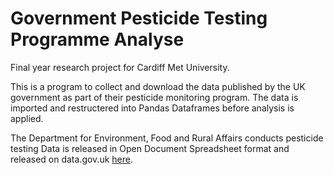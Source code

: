 # Government Pesticide Testing Programme Analyse

Final year research project for Cardiff Met University.

This is a program to collect and download the data published by the UK government as part of their pesticide monitoring program. 
The data is imported and restructered into Pandas Dataframes before analysis is applied.

The Department for Environment, Food and Rural Affairs conducts pesticide testing Data is released in Open Document Spreadsheet format and released on data.gov.uk [here](https://data.gov.uk/dataset/5d5028ef-9918-4ab7-8755-81f3ad06f308/pesticide-residues-in-food). 
